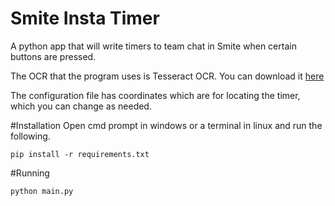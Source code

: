# Smite Insta Timer
A python app that will write timers to team chat in Smite when certain buttons are pressed.

The OCR that the program uses is Tesseract OCR. You can download it [here](https://github.com/tesseract-ocr/tessdoc/blob/master/Downloads.md)

The configuration file has coordinates which are for locating the timer, which you can change as needed.

#Installation
Open cmd prompt in windows or a terminal in linux and run the following.
```
pip install -r requirements.txt
```

#Running
```
python main.py
```
